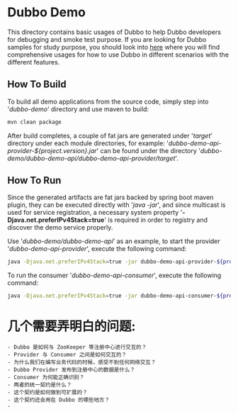 # Dubbo Demo

This directory contains basic usages of Dubbo to help Dubbo developers for debugging and smoke test purpose. If you are looking for Dubbo samples for study purpose, you should look into [here](https://github.com/apache/dubbo-samples) where you will find comprehensive usages for how to use Dubbo in different scenarios with the different features.

## How To Build

To build all demo applications from the source code, simply step into '*dubbo-demo*' directory and use maven to build:

```bash
mvn clean package
```

After build completes, a couple of fat jars are generated under '*target*' directory under each module directories, for example: '*dubbo-demo-api-provider-${project.version}.jar*' can be found under the directory '*dubbo-demo/dubbo-demo-api/dubbo-demo-api-provider/target*'.

## How To Run

Since the generated artifacts are fat jars backed by spring boot maven plugin, they can be executed directly with '*java -jar*', and since multicast is used for service registration, a necessary system property '**-Djava.net.preferIPv4Stack=true**' is required in order to registry and discover the demo service properly. 

Use '*dubbo-demo/dubbo-demo-api*' as an example, to start the provider '*dubbo-demo-api-provider*', execute the following command:

```bash
java -Djava.net.preferIPv4Stack=true -jar dubbo-demo-api-provider-${project.version}.jar
```

To run the consumer '*dubbo-demo-api-consumer*', execute the following command:

```bash
java -Djava.net.preferIPv4Stack=true -jar dubbo-demo-api-consumer-${project.version}.jar
```

# 几个需要弄明白的问题:
    
    - Dubbo 是如何与 ZooKeeper 等注册中心进行交互的？
    - Provider 与 Consumer 之间是如何交互的？
    - 为什么我们在编写业务代码的时候，感受不到任何网络交互？
    - Dubbo Provider 发布到注册中心的数据是什么？
    - Consumer 为何能正确识别？
    - 两者的统一契约是什么？
    - 这个契约是如何做到可扩展的？
    - 这个契约还会用在 Dubbo 的哪些地方？
    - 